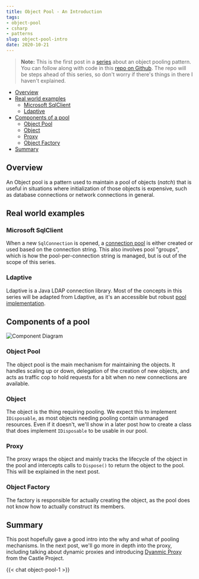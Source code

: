 ```yaml
---
title: Object Pool - An Introduction
tags:
- object-pool
- csharp
- patterns
slug: object-pool-intro
date: 2020-10-21
---
```


> **Note:** This is the first post in a [series](/tags/object-pool) about an object pooling pattern. You can follow along with code in this [repo on Github](https://github.com/gregbair/object-pool). The repo will be steps ahead of this series, so don't worry if there's things in there I haven't explained.

- [Overview](#overview)
- [Real world examples](#real-world-examples)
  - [Microsoft SqlClient](#microsoft-sqlclient)
  - [Ldaptive](#ldaptive)
- [Components of a pool](#components-of-a-pool)
  - [Object Pool](#object-pool)
  - [Object](#object)
  - [Proxy](#proxy)
  - [Object Factory](#object-factory)
- [Summary](#summary)

## Overview

An Object pool is a pattern used to maintain a pool of objects (_natch_) that is useful in situations where initialization of those objects is expensive, such as database connections or network connections in general.

## Real world examples

### Microsoft SqlClient

When a new `SqlConnection` is opened, a [connection pool](https://github.com/dotnet/SqlClient/blob/v2.0.1/src/Microsoft.Data.SqlClient/netfx/src/Microsoft/Data/ProviderBase/DbConnectionPool.cs) is either created or used based on the connection string. This also involves pool "groups", which is how the pool-per-connection string is managed, but is out of the scope of this series.

### Ldaptive

Ldaptive is a Java LDAP connection library. Most of the concepts in this series will be adapted from Ldaptive, as it's an accessible but robust [pool implementation](https://github.com/vt-middleware/ldaptive/blob/master/core/src/main/java/org/ldaptive/pool/ConnectionPool.java).

## Components of a pool

![Component Diagram](/object-pool-components/object-pool-components.svg)

### Object Pool

The object pool is the main mechanism for maintaining the objects. It handles scaling up or down, delegation of the creation of new objects, and acts as traffic cop to hold requests for a bit when no new connections are available.

### Object

The object is the thing requiring pooling. We expect this to implement `IDisposable`, as most objects needing pooling contain unmanaged resources. Even if it doesn't, we'll show in a later post how to create a class that does implement `IDisposable` to be usable in our pool.

### Proxy

The proxy wraps the object and mainly tracks the lifecycle of the object in the pool and intercepts calls to `Dispose()` to return the object to the pool. This will be explained in the next post.

### Object Factory

The factory is responsible for actually creating the object, as the pool does not know how to actually construct its members.

## Summary

This post hopefully gave a good intro into the why and what of pooling mechanisms. In the next post, we'll go more in depth into the proxy, including talking about dynamic proxies and introducing [Dyanmic Proxy](https://www.castleproject.org/projects/dynamicproxy/) from the Castle Project.

{{< chat object-pool-1 >}}
